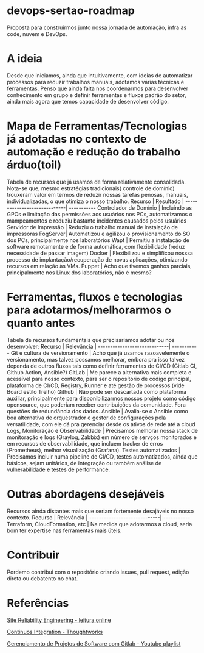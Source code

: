 # devops-sertao-roadmap
Proposta para construirmos junto nossa jornada de automação, infra as code, nuvem e DevOps.

# A ideia
Desde que iniciamos, ainda que intuitivamente, com ideias de automatizar processos para reduzir trabalhos manuais, adotamos várias técnicas e ferramentas. Penso que ainda falta nos coordenarmos para desenvolver conhecimento em grupo e definir ferramentas e fluxos padrão do setor, ainda mais agora que temos capacidade de desenvolver código.

# Mapa de Ferramentas/Tecnologias já adotadas no contexto de automação e redução do trabalho árduo(toil)
Tabela de recursos que já usamos de forma relativamente consolidada. Nota-se que, mesmo estratégias tradicionais( controle de domínio) trouxeram valor em termos de reduzir nossas tarefas penosas, manuais, individualizadas, o que otimiza o nosso trabalho.
Recurso                      | Resultado |
-----------------------------| -----------
Controlador de Domínio       | Incluindo as GPOs e limitação das permissões aos usuários nos PCs, automatizamos o mampeamentos e reduziu bastante incidentes causados pelos usuários
Servidor de Impressão | Reduziu o trabalho manual de instalação de impressoras
FogServer|  Automatizou e agilizou o provisionamento do SO dos PCs, principalmente nos laboratórios
Wapt | Permitiu a instalação de software remotamente e de forma automática, com flexibilidade (reduz necessidade de passar imagem)
Docker | Flexibilizou e simplificou nosssa processo de implantação/recuperação de novas aplicações, otimizando recursos em relação às VMs.
Puppet | Acho que tivemos ganhos parciais, principalmente nos Linux dos laboratórios, não é mesmo? 

# Ferramentas, fluxos e tecnologias para adotarmos/melhorarmos o quanto antes
Tabela de recursos fundamentais que precisaríamos adotar ou nos desenvolver:
Recurso                      | Relevância |
-----------------------------| -----------
Git e cultura de versionamento     | Acho que já usamos razoavelemente o versionamento, mas talvez possamos melhorar, embora pra isso talvez dependa de outros fluxos tais como definir ferramentas de CI/CD (Gitlab CI, Github Action, Ansible?)
GitLab   | Me parece a alternativa mais completa e acessível para nosso contexto, para ser o reposítorio de códígo principal, plataforma de CI/CD, Registry, Runner e até gestão de processos (vide Board estilo Trelho)
Github | Não pode ser descartada como plataforma auxiliar, principalmente para disponibilizarmos nossos projeto como código opensource, que poderiam receber contribuições da comunidade. Fora questões de redundãncia dos dados.
Ansible | Avalia-se o Ansible como boa alternativa de orquestrador e gestor de configurações pela versatilidade, com ele dá pra gerenciar desde os ativos de rede até a cloud
Logs, Monitoração e Observabilidade | Precisamos melhorar nossa stack de monitoração e logs (Graylog, Zabbix) em número de servços monitorados e em recursos de observabilidade, que incluem tracker de erros (Prometheus), melhor visualização (Grafana).
Testes automatizados | Precisamos incluir numa pipeline de CI/CD, testes automatizados, ainda que básicos, sejam unitários, de integração ou também análise de vulnerabilidade e testes de performance.

# Outras abordagens desejáveis
Recursos ainda distantes mais que seriam fortemente desajáveis no nosso contexto.
Recurso                      | Relevância |
-----------------------------| -----------
Terraform, CloudFormation, etc | Na medida que adotarmos a cloud, seria bom ter expertise nas ferramentas mais úteis.

# Contribuir
Pordemo contribui com o repositório criando issues, pull request, edição direta ou debatento no chat.

# Referências

[Site Reliability Engineering - leitura online](https://sre.google/sre-book/table-of-contents/)

[Continuos Integration - Thoughtworks](https://www.thoughtworks.com/pt/continuous-integration)

[Gerenciamento de Projetos de Software com Gitlab - Youtube playlist](https://www.youtube.com/watch?v=_m5WZ--yQfw&list=PLDqnSpzNKDvmeJY64RTtgjR9TDvDz8Rf0&index=2)

